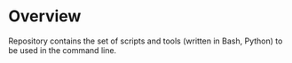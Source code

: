 # Overview
Repository contains the set of scripts and tools (written in Bash, Python) to be
used in the command line.

